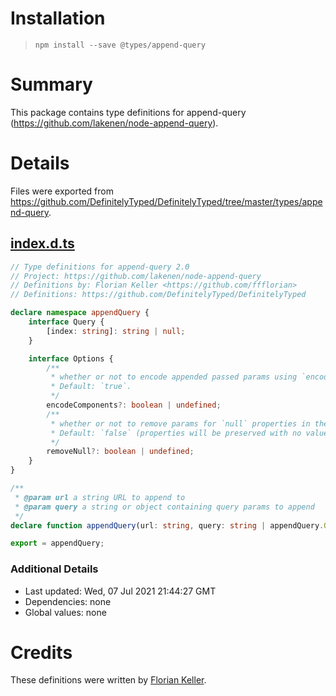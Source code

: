 # Installation
> `npm install --save @types/append-query`

# Summary
This package contains type definitions for append-query (https://github.com/lakenen/node-append-query).

# Details
Files were exported from https://github.com/DefinitelyTyped/DefinitelyTyped/tree/master/types/append-query.
## [index.d.ts](https://github.com/DefinitelyTyped/DefinitelyTyped/tree/master/types/append-query/index.d.ts)
````ts
// Type definitions for append-query 2.0
// Project: https://github.com/lakenen/node-append-query
// Definitions by: Florian Keller <https://github.com/ffflorian>
// Definitions: https://github.com/DefinitelyTyped/DefinitelyTyped

declare namespace appendQuery {
    interface Query {
        [index: string]: string | null;
    }

    interface Options {
        /**
         * whether or not to encode appended passed params using `encodeURIComponent`.
         * Default: `true`.
         */
        encodeComponents?: boolean | undefined;
        /**
         * whether or not to remove params for `null` properties in the query object.
         * Default: `false` (properties will be preserved with no value).
         */
        removeNull?: boolean | undefined;
    }
}

/**
 * @param url a string URL to append to
 * @param query a string or object containing query params to append
 */
declare function appendQuery(url: string, query: string | appendQuery.Query, options?: appendQuery.Options): string;

export = appendQuery;

````

### Additional Details
 * Last updated: Wed, 07 Jul 2021 21:44:27 GMT
 * Dependencies: none
 * Global values: none

# Credits
These definitions were written by [Florian Keller](https://github.com/ffflorian).

